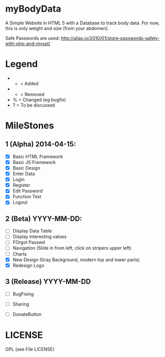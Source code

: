 myBodyData
===========

A Simple Website in HTML 5 with a Database to track body data.
For now, this is only weight and size (from your abdomen).

Safe Passwords are used: http://alias.io/2010/01/store-passwords-safely-with-php-and-mysql/

# Legend
- + = Added
- - = Removed
- % = Changed (eg bugfix)
- ? = To be discussed

# MileStones

## 1 (Alpha) 2014-04-15:
- [X] Basic HTML Framework
- [X] Basic JS Framework
- [X] Basic Design
- [X] Enter Data
- [X] Login
- [X] Register
- [X] Edit Password
- [X] Function Test
- [X] Logout

## 2 (Beta) YYYY-MM-DD:
- [ ] Display Data Table
- [ ] Display interesting values
- [ ] FOrgot Passwd
- [ ] Navigation (Slide in from left, click on stripers upper left)
- [ ] Charts
- [X] New Design (Gray Background, modern top and lower parts)
- [X] Redesign Logo

## 3 (Release) YYYY-MM-DD
- [ ] BugFixing
- [ ] Sharing
- [ ] DonateButton


# LICENSE
GPL (see File LICENSE)